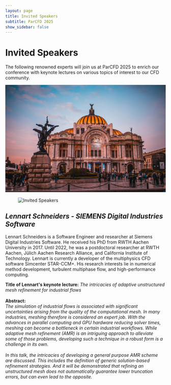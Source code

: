 ```yaml
---
layout: page
title: Invited Speakers
subtitle: ParCFD 2025
show_sidebar: false
---
```


# Invited Speakers

The following renowned experts will join us at ParCFD 2025 to enrich our conference with keynote lectures on various topics of interest to our CFD community.

![HOla](/img/2025_mexico.jpg)

<div class="block image align right"><figure class="figure right medium"><img loading="lazy" src="/ParCFD2025.github.io/img/2025_mexico.jpg" alt="Invited Speakers"/></figure></div><h2 id="-lennart-schneiders---siemens-digital-industries-software-" tabindex="0"><strong><em>Lennart Schneiders - SIEMENS Digital Industries Software</em></strong> </h2><p>Lennart Schneiders is a Software Engineer and researcher at Siemens Digital Industries Software. He received his PhD from RWTH Aachen University in 2017. Until 2022, he was a postdoctoral researcher at RWTH Aachen, Jülich Aachen Research Alliance, and California Institute of Technology. Lennart is currently a developer of the multiphysics CFD software Simcenter STAR-CCM+. His research interests lie in numerical method development, turbulent multiphase flow, and high-performance computing.</p><p><strong>Title of Lennart&#x27;s keynote lecture:</strong> <em>The intricacies of adaptive unstructured mesh refinement for industrial flows</em><br/><br/><strong>Abstract:</strong><br/><em>The simulation of industrial flows is associated with significant uncertainties arising from the quality of the computational mesh. In many industries, meshing therefore is considered an expert job. With the advances in parallel computing and GPU hardware reducing solver times, meshing can become a bottleneck in certain industrial workflows. While adaptive mesh refinement (AMR) is an intriguing approach to alleviate some of those problems, developing such a technique in a robust form is a challenge in its own.<br/><br/>In this talk, the intricacies of developing a general purpose AMR scheme are discussed. This includes the definition of generic solution-based refinement strategies. And it will be demonstrated that refining an unstructured mesh does not automatically guarantee lower truncation errors, but can even lead to the opposite.</em></p><div class="block separator"></div>